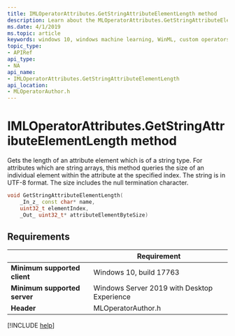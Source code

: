 ```yaml
---
title: IMLOperatorAttributes.GetStringAttributeElementLength method
description: Learn about the MLOperatorAttributes.GetStringAttributeElementLength method. This method gets the length of an attribute element which is of a string type.
ms.date: 4/1/2019
ms.topic: article
keywords: windows 10, windows machine learning, WinML, custom operators, GetStringAttributeElementLength
topic_type:
- APIRef
api_type:
- NA
api_name:
- IMLOperatorAttributes.GetStringAttributeElementLength
api_location:
- MLOperatorAuthor.h
---
```


# IMLOperatorAttributes.GetStringAttributeElementLength method

Gets the length of an attribute element which is of a string type. For attributes which are string arrays, this method queries the size of an individual element within the attribute at the specified index. The string is in UTF-8 format.  The size includes the null termination character.

```cpp
void GetStringAttributeElementLength(
    _In_z_ const char* name,
    uint32_t elementIndex,
    _Out_ uint32_t* attributeElementByteSize)
```

## Requirements

| | Requirement |
|-|-|
| **Minimum supported client** | Windows 10, build 17763 |
| **Minimum supported server** | Windows Server 2019 with Desktop Experience |
| **Header** | MLOperatorAuthor.h |

[!INCLUDE [help](../../includes/get-help.md)]
